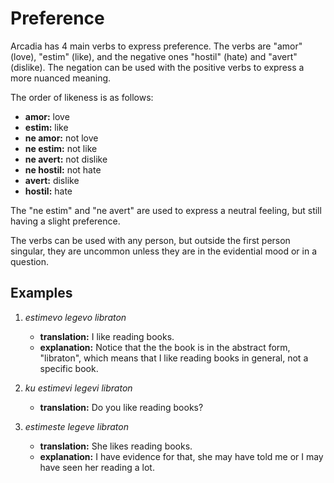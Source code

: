 # Preference

Arcadia has 4 main verbs to express preference.
The verbs are "amor" (love), "estim" (like), and the negative ones "hostil" (hate) and "avert" (dislike).
The negation can be used with the positive verbs to express a more nuanced meaning.

The order of likeness is as follows:

- **amor:** love
- **estim:** like
- **ne amor:** not love
- **ne estim:** not like
- **ne avert:** not dislike
- **ne hostil:** not hate
- **avert:** dislike
- **hostil:** hate

The "ne estim" and "ne avert" are used to express a neutral feeling, but still having a slight preference.

The verbs can be used with any person, but outside the first person singular, they are uncommon unless they are in the evidential mood or in a question.

## Examples

1. _estimevo legevo libraton_
    - **translation:** I like reading books.
    - **explanation:** Notice that the the book is in the abstract form, "libraton", which means that I like reading books in general, not a specific book.

1. _ku estimevi legevi libraton_
    - **translation:** Do you like reading books?

1. _estimeste legeve libraton_
    - **translation:** She likes reading books.
    - **explanation:** I have evidence for that, she may have told me or I may have seen her reading a lot.
